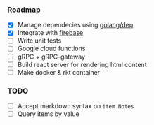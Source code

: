 ### Roadmap

- [X] Manage dependecies using [golang/dep](https://github.com/golang/dep)
- [X] Integrate with [firebase](https://firebase.google.com/)
- [ ] Write unit tests
- [ ] Google cloud functions
- [ ] gRPC + gRPC-gateway
- [ ] Build react server for rendering html content
- [ ] Make docker & rkt container

### TODO
- [ ] Accept markdown syntax on `item.Notes`
- [ ] Query items by value
